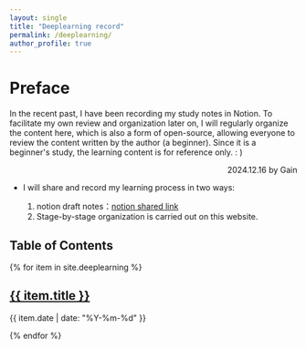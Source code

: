 ```yaml
---
layout: single
title: "Deeplearning record"
permalink: /deeplearning/
author_profile: true
---
```


# Preface 
In the recent past, I have been recording my study notes in Notion. To facilitate my own review and organization later on, I will regularly organize the content here, which is also a form of open-source, allowing everyone to review the content written by the author (a beginner). Since it is a beginner's study, the learning content is for reference only. : ) 
<div style="text-align: Right;">
  2024.12.16 by Gain
</div>


* I will share and record my learning process in two ways: 

  1. notion draft notes：[notion shared link](https://protective-morning-0bc.notion.site/129ee0e60378803ebfd6fa988800257f?pvs=4)
  2. Stage-by-stage organization is carried out on this website.


## Table of Contents

{% for item in site.deeplearning %}
  <h2><a href="{{ item.url }}">{{ item.title }}</a></h2>
  <p>{{ item.date | date: "%Y-%m-%d" }}</p>
{% endfor %}
